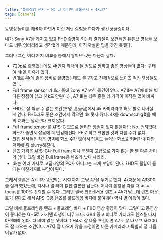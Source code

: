 ```yaml
---
title: "풀프레임 센서 + HD 냐 아니면 크롭센서 + 4k냐?"
tags: [camera]
---
```


동영상 놀이를 해볼까 하면서 이런 저런 실험을 하다가 생긴 궁금증이다. 

내가 Sony A7을 가지고 있고 FHD 촬영이 되는데 결과물이 보편적인 유튜브 영상들 보다도 너무 엉터리라고 생각했기 때문인데, 아직 확실한 답을 찾진 못했다. 

그러나 그간 여러 가지 비교를 통해서 알아낸 것은 다음과 같다.

- 720p로 촬영했는데도 4k인지 착각이 들 정도로 쨍하고 좋은 영상들이 많다.: 구태여 4k일 이유가 없다.
- 반대로 4k에 좋은 장비로 촬영했는데도 불구하고 전체적으로 노이즈 떡진 영상들도 많다.
- Full frame sensor 카메라 중에 Sony A7 만한 물건이 없다. A7 II는 A7에 비해 별 다른 장점이 없고 (4k도 안된다.) , A7 III는 너무 좋은 데 가격이 아직은 많이 비싸다. 
- FHD로 잘 찍을 수 없는 조건(조명, 흔들림)에서 4k 카메라라고 해도 별로 나아질 게 없다. FHD라도 좋은 조건에서 찍으면 4k 못지 않다. 4k를 downscalig했을 때의 효과는 생각보다 크지 않다. 
- Full frame sensor를 APS-C 모드로 돌리면 장점이 있지 않을까? : No. 전혀없다. 화소가 줄면서 잡음에 더 민감해진다. FF로 찍고 크롭한 것과 다를 수가 없다. 
- 크롭 센서들은 작은 영역에 화소 수가 많아서 잡음도 늘어난 화소로 커버가 된다만 덕택에 좀 blurry해진다. 
- 렌즈 가격은 APS-C나 Full frame이나 특별히 고급으로 가지 않는 한 별 다른 차이가 없다. 그럴 바엔 Full frame용 렌즈가 낫다 차라리. 
- 4k는 여러 가지로 고급사양의 PC가 아니고는 크게 부담이 된다. FHD도 클립이 클 때는 마찬가지로 부담이 된다.

그래서 결론은 A7 III가 똥값되는 시절 까지 그냥 A7을 두기로 했다. 4k때문에 A6300을 살까 했었는데, 역시나 별 의미 없단 결론만 남는다. 어차피 동영상 찍을 때 auto focus를 100% 신뢰할 수 없다. 그러면 결국 크롭센서용 렌즈 + 4k가 남는데 렌즈 마운트가 같다고 해서 APS-C용 렌즈를 풀프레임 바디에 붙여봐야 역시 별 이득이 없다. 

그럴 바에 풀프레임용 렌즈 + 풀프레임 바디 + FHD 영상 촬영이 맞다. 그렇다고 동영상이 좋다하는 GH5로 가기엔 희생이 너무 크다. GH4 중고 바디로 가더라도 렌즈를 다시 마련해야 된다. 다 의미 없는 짓이다. GH4로 잘 나올 조건이면 A7도 잘 나오고 A6300도 잘 나오는 조건이다. A7이 잘 나오지 않을 조건이면 다른 카메라라고 특별히 잘 나올 이유가 없다.
